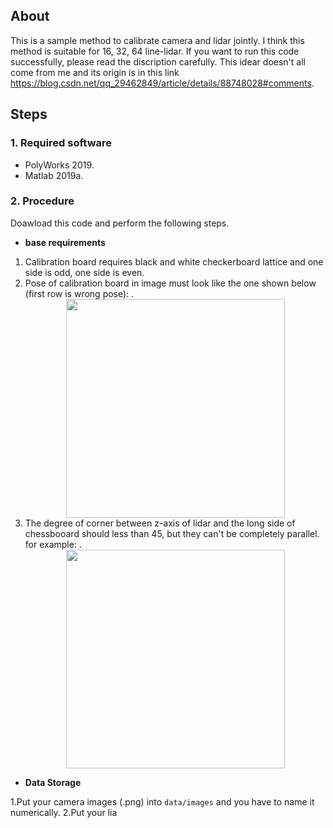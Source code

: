 ## About ##

This is a sample method to calibrate camera and lidar jointly. I think this method is suitable for 16, 32, 64 line-lidar. If you want to run this code successfully, please read the discription carefully. This idear doesn't all come from me and its origin is in this link https://blog.csdn.net/qq_29462849/article/details/88748028#comments.

## Steps ##

### 1. Required software ###

 - PolyWorks 2019.  
 - Matlab 2019a.

### 2. Procedure ###

Doawload this code and perform the following steps.

* **base requirements**

1. Calibration board requires black and white checkerboard lattice and one side is odd, one side is even.
2. Pose of calibration board in image must look like the one shown below (first row is wrong pose):
.<div align=center><img src="https://github.com/Aaron20127/Camera-lidar-joint-calibration/blob/master/chessboard.jpg" width="350" height="350" /></div>
3. The degree of corner between z-axis of lidar and the long side of chessbooard should less than 45, but they can't be completely parallel. for example:
.<div align=center><img src="https://github.com/Aaron20127/Camera-lidar-joint-calibration/blob/master/lidar.jpg" width="350" height="350" /></div>

* **Data Storage**

1.Put your camera images (.png) into `data/images` and you have to name it numerically.
2.Put your lia






